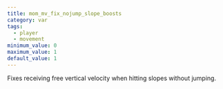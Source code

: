 ```yaml
---
title: mom_mv_fix_nojump_slope_boosts
category: var
tags:
  - player
  - movement
minimum_value: 0
maximum_value: 1
default_value: 1
---
```


Fixes receiving free vertical velocity when hitting slopes without jumping.
